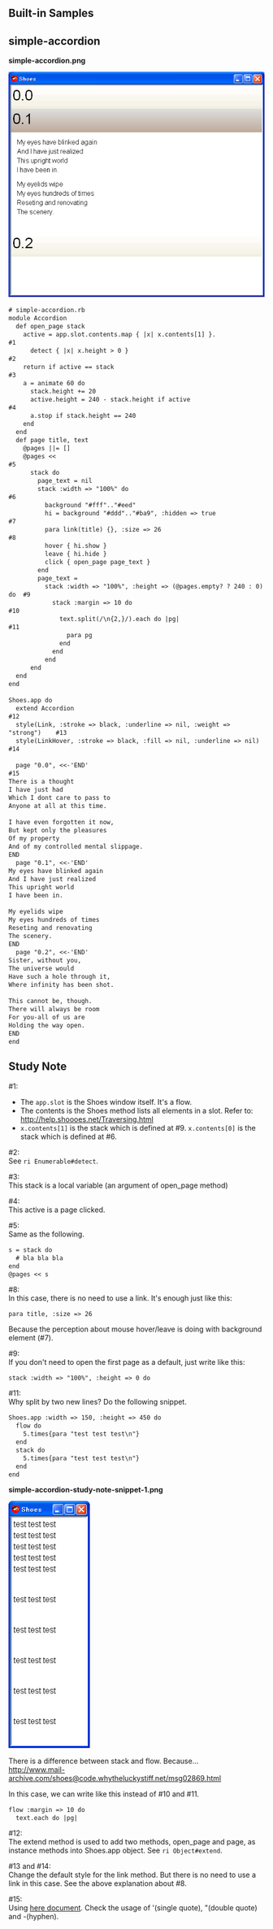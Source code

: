 Built-in Samples
----------------

simple-accordion
----------------
**simple-accordion.png**

![simple-accordion.png](http://github.com/ashbb/shoes_tutorial_html/raw/master/images/simple-accordion.png)

	# simple-accordion.rb
	module Accordion
	  def open_page stack
	    active = app.slot.contents.map { |x| x.contents[1] }.                  #1
	      detect { |x| x.height > 0 }                                          #2
	    return if active == stack                                              #3
	    a = animate 60 do
	      stack.height += 20
	      active.height = 240 - stack.height if active                         #4
	      a.stop if stack.height == 240
	    end
	  end
	  def page title, text
	    @pages ||= []
	    @pages <<                                                              #5
	      stack do
	        page_text = nil
	        stack :width => "100%" do                                          #6
	          background "#fff".."#eed"
	          hi = background "#ddd".."#ba9", :hidden => true                  #7
	          para link(title) {}, :size => 26                                 #8
	          hover { hi.show }
	          leave { hi.hide }
	          click { open_page page_text }
	        end
	        page_text =
	          stack :width => "100%", :height => (@pages.empty? ? 240 : 0) do  #9
	            stack :margin => 10 do                                         #10
	              text.split(/\n{2,}/).each do |pg|                            #11
	                para pg
	              end
	            end
	          end
	      end
	  end
	end
	
	Shoes.app do
	  extend Accordion                                                         #12
	  style(Link, :stroke => black, :underline => nil, :weight => "strong")    #13
	  style(LinkHover, :stroke => black, :fill => nil, :underline => nil)      #14
	
	  page "0.0", <<-'END'                                                     #15
	There is a thought
	I have just had
	Which I dont care to pass to
	Anyone at all at this time.
	
	I have even forgotten it now,
	But kept only the pleasures
	Of my property
	And of my controlled mental slippage.
	END
	  page "0.1", <<-'END'
	My eyes have blinked again
	And I have just realized
	This upright world
	I have been in.
	
	My eyelids wipe
	My eyes hundreds of times
	Reseting and renovating
	The scenery.
	END
	  page "0.2", <<-'END'
	Sister, without you,
	The universe would
	Have such a hole through it,
	Where infinity has been shot.
	
	This cannot be, though.
	There will always be room
	For you-all of us are
	Holding the way open.
	END
	end


Study Note
----------
\#1: <br>
- The `app.slot` is the Shoes window itself. It's a flow. 
- The contents is the Shoes method lists all elements in a slot. 
  Refer to: <http://help.shoooes.net/Traversing.html>
- `x.contents[1]` is the stack which is defined at #9. `x.contents[0]` is the stack which is defined at #6.

\#2: <br>
See `ri Enumerable#detect`.

\#3: <br>
This stack is a local variable (an argument of open\_page method)

\#4: <br>
This active is a page clicked.

\#5: <br>
Same as the following.

	s = stack do
	  # bla bla bla
	end
	@pages << s

\#8: <br>
In this case, there is no need to use a link. It's enough just like this:

	para title, :size => 26

Because the perception about mouse hover/leave is doing with background element (#7).

\#9: <br>
If you don't need to open the first page as a default, just write like this:

	stack :width => "100%", :height => 0 do

\#11: <br>
Why split by two new lines? Do the following snippet.

	Shoes.app :width => 150, :height => 450 do
	  flow do
	    5.times{para "test test test\n"}
	  end
	  stack do
	    5.times{para "test test test\n"}
	  end
	end

**simple-accordion-study-note-snippet-1.png**

![simple-accordion-study-note-snippet-1.png](http://github.com/ashbb/shoes_tutorial_html/raw/master/images/simple-accordion-study-note-snippet-1.png)

There is a difference between stack and flow. Because... <br>
<http://www.mail-archive.com/shoes@code.whytheluckystiff.net/msg02869.html>

In this case, we can write like this instead of #10 and #11.

	flow :margin => 10 do
	  text.each do |pg|

\#12: <br>
The extend method is used to add two methods, open\_page and page, as instance methods into Shoes.app object. See `ri Object#extend`.

\#13 and #14: <br>
Change the default style for the link method. But there is no need to use a link in this case. See the above explanation about #8.

\#15: <br>
Using [here document](http://web.njit.edu/all_topics/Prog_Lang_Docs/html/ruby/syntax.html#here_doc).
Check the usage of '(single quote), "(double quote) and -(hyphen).

